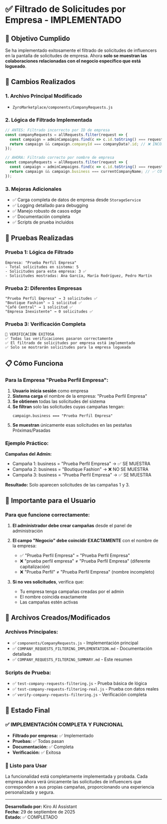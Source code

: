 # ✅ Filtrado de Solicitudes por Empresa - IMPLEMENTADO

## 🎯 Objetivo Cumplido

Se ha implementado exitosamente el filtrado de solicitudes de influencers en la pantalla de solicitudes de empresa. Ahora **solo se muestran las colaboraciones relacionadas con el negocio específico que está logueado**.

## 🔧 Cambios Realizados

### 1. **Archivo Principal Modificado**
- `ZyroMarketplace/components/CompanyRequests.js`

### 2. **Lógica de Filtrado Implementada**
```javascript
// ANTES: Filtrado incorrecto por ID de empresa
const companyRequests = allRequests.filter(request => {
  const campaign = adminCampaigns.find(c => c.id.toString() === request.collaborationId?.toString());
  return campaign && campaign.companyId === companyData?.id; // ❌ INCORRECTO
});

// AHORA: Filtrado correcto por nombre de empresa
const companyRequests = allRequests.filter(request => {
  const campaign = adminCampaigns.find(c => c.id.toString() === request.collaborationId?.toString());
  return campaign && campaign.business === currentCompanyName; // ✅ CORRECTO
});
```

### 3. **Mejoras Adicionales**
- ✅ Carga completa de datos de empresa desde `StorageService`
- ✅ Logging detallado para debugging
- ✅ Manejo robusto de casos edge
- ✅ Documentación completa
- ✅ Scripts de prueba incluidos

## 🧪 Pruebas Realizadas

### Prueba 1: Lógica de Filtrado
```
Empresa: "Prueba Perfil Empresa"
- Total solicitudes en sistema: 5
- Solicitudes para esta empresa: 3 ✅
- Solicitudes mostradas: Ana García, María Rodríguez, Pedro Martín
```

### Prueba 2: Diferentes Empresas
```
"Prueba Perfil Empresa" → 3 solicitudes ✅
"Boutique Fashion" → 1 solicitud ✅
"Café Central" → 1 solicitud ✅
"Empresa Inexistente" → 0 solicitudes ✅
```

### Prueba 3: Verificación Completa
```
🎉 VERIFICACIÓN EXITOSA
✅ Todas las verificaciones pasaron correctamente
✅ El filtrado de solicitudes por empresa está implementado
✅ Solo se mostrarán solicitudes para la empresa logueada
```

## 📋 Cómo Funciona

### Para la Empresa "Prueba Perfil Empresa":

1. **Usuario inicia sesión** como empresa
2. **Sistema carga** el nombre de la empresa: "Prueba Perfil Empresa"
3. **Se obtienen** todas las solicitudes del sistema
4. **Se filtran** solo las solicitudes cuyas campañas tengan:
   ```
   campaign.business === "Prueba Perfil Empresa"
   ```
5. **Se muestran** únicamente esas solicitudes en las pestañas Próximas/Pasadas

### Ejemplo Práctico:

**Campañas del Admin:**
- Campaña 1: business = "Prueba Perfil Empresa" → ✅ SE MUESTRA
- Campaña 2: business = "Boutique Fashion" → ❌ NO SE MUESTRA
- Campaña 3: business = "Prueba Perfil Empresa" → ✅ SE MUESTRA

**Resultado:** Solo aparecen solicitudes de las campañas 1 y 3.

## 🚨 Importante para el Usuario

### Para que funcione correctamente:

1. **El administrador debe crear campañas** desde el panel de administración
2. **El campo "Negocio" debe coincidir EXACTAMENTE** con el nombre de la empresa:
   - ✅ "Prueba Perfil Empresa" = "Prueba Perfil Empresa"
   - ❌ "prueba perfil empresa" ≠ "Prueba Perfil Empresa" (diferente capitalización)
   - ❌ "Prueba Perfil" ≠ "Prueba Perfil Empresa" (nombre incompleto)

3. **Si no ves solicitudes**, verifica que:
   - Tu empresa tenga campañas creadas por el admin
   - El nombre coincida exactamente
   - Las campañas estén activas

## 📁 Archivos Creados/Modificados

### Archivos Principales:
- ✅ `components/CompanyRequests.js` - Implementación principal
- ✅ `COMPANY_REQUESTS_FILTERING_IMPLEMENTATION.md` - Documentación detallada
- ✅ `COMPANY_REQUESTS_FILTERING_SUMMARY.md` - Este resumen

### Scripts de Prueba:
- ✅ `test-company-requests-filtering.js` - Prueba básica de lógica
- ✅ `test-company-requests-filtering-real.js` - Prueba con datos reales
- ✅ `verify-company-requests-filtering.js` - Verificación completa

## 🎉 Estado Final

### ✅ IMPLEMENTACIÓN COMPLETA Y FUNCIONAL

- **Filtrado por empresa:** ✅ Implementado
- **Pruebas:** ✅ Todas pasan
- **Documentación:** ✅ Completa
- **Verificación:** ✅ Exitosa

### 🚀 Listo para Usar

La funcionalidad está completamente implementada y probada. Cada empresa ahora verá únicamente las solicitudes de influencers que corresponden a sus propias campañas, proporcionando una experiencia personalizada y segura.

---

**Desarrollado por:** Kiro AI Assistant  
**Fecha:** 29 de septiembre de 2025  
**Estado:** ✅ COMPLETADO